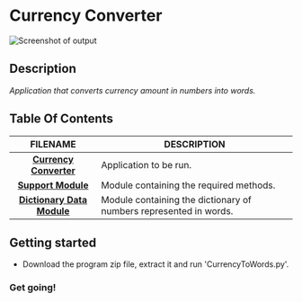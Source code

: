 # **Currency Converter**

![Screenshot of output](https://i.imgur.com/c2GJHLzh.png?1)

## Description
  _Application that converts currency amount in numbers into words._  
 
## Table Of Contents
 FILENAME | DESCRIPTION 
  :---:|--- 
[__Currency Converter__](CurrencyToWords.py)| Application to be run.
[__Support Module__](src/Support_Functions.py)| Module containing the required methods.
[__Dictionary Data Module__](src/Dictionaries.py)| Module containing the dictionary of numbers represented in words.

## Getting started
* Download the program zip file, extract it and run 'CurrencyToWords.py'.

### Get going!
